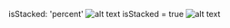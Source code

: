 isStacked: 'percent'
![alt text](https://i.imgur.com/mpbBqQU.png)
isStacked = true
![alt text](https://i.imgur.com/HyVuWO7.png)
